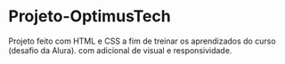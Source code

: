 # Projeto-OptimusTech

Projeto feito com HTML e CSS a fim de treinar os aprendizados do curso (desafio da Alura).
com adicional de visual e responsividade.
